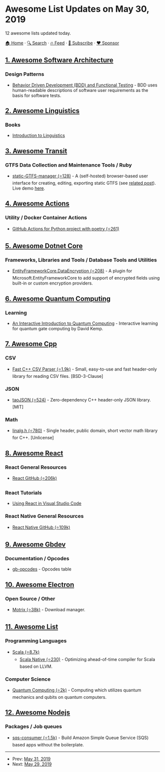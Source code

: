 # Awesome List Updates on May 30, 2019

12 awesome lists updated today.

[🏠 Home](/README.md) · [🔍 Search](https://www.trackawesomelist.com/search/) · [🔥 Feed](https://www.trackawesomelist.com/rss.xml) · [📮 Subscribe](https://trackawesomelist.us17.list-manage.com/subscribe?u=d2f0117aa829c83a63ec63c2f&id=36a103854c) · [❤️  Sponsor](https://github.com/sponsors/theowenyoung)



## [1. Awesome Software Architecture](/content/simskij/awesome-software-architecture/README.md)

### Design Patterns

*   [Behavior Driven Development (BDD) and Functional Testing](https://medium.com/javascript-scene/behavior-driven-development-bdd-and-functional-testing-62084ad7f1f2) - BDD uses human-readable descriptions of software user requirements as the basis for software tests.

## [2. Awesome Linguistics](/content/theimpossibleastronaut/awesome-linguistics/README.md)

### Books

*   [Introduction to Linguistics](https://linguistics.ucla.edu/people/Kracht/courses/ling20-fall07/ling-intro.pdf)

## [3. Awesome Transit](/content/CUTR-at-USF/awesome-transit/README.md)

### GTFS Data Collection and Maintenance Tools / Ruby

*   [static-GTFS-manager (⭐128)](https://github.com/WRI-Cities/static-GTFS-manager) - A (self-hosted) browser-based user interface for creating, editing, exporting static GTFS (see [related post](https://groups.google.com/forum/#!topic/transit-developers/GFz5rTJTB0I)).  Live demo [here](https://static-gtfs-manager.herokuapp.com/).

## [4. Awesome Actions](/content/sdras/awesome-actions/README.md)

### Utility / Docker Container Actions

*   [GitHub Actions for Python project with poetry (⭐261)](https://github.com/abatilo/actions-poetry)

## [5. Awesome Dotnet Core](/content/thangchung/awesome-dotnet-core/README.md)

### Frameworks, Libraries and Tools / Database Tools and Utilities

*   [EntityFrameworkCore.DataEncryption (⭐208)](https://github.com/Eastrall/EntityFrameworkCore.DataEncryption) - A plugin for Microsoft.EntityFrameworkCore to add support of encrypted fields using built-in or custom encryption providers.

## [6. Awesome Quantum Computing](/content/desireevl/awesome-quantum-computing/README.md)

### Learning

*   [An Interactive Introduction to Quantum Computing](https://davidbkemp.github.io/QuantumComputingArticle/) - Interactive learning for quantum gate computing by David Kemp.

## [7. Awesome Cpp](/content/fffaraz/awesome-cpp/README.md)

### CSV

*   [Fast C++ CSV Parser (⭐1.9k)](https://github.com/ben-strasser/fast-cpp-csv-parser) - Small, easy-to-use and fast header-only library for reading CSV files. \[BSD-3-Clause]

### JSON

*   [taoJSON (⭐524)](https://github.com/taocpp/json) - Zero-dependency C++ header-only JSON library. \[MIT]

### Math

*   [linalg.h (⭐780)](https://github.com/sgorsten/linalg) - Single header, public domain, short vector math library for C++. \[Unlicense]

## [8. Awesome React](/content/enaqx/awesome-react/README.md)

### React General Resources

*   [React GitHub (⭐206k)](https://github.com/facebook/react)

### React Tutorials

*   [Using React in Visual Studio Code](https://code.visualstudio.com/docs/nodejs/reactjs-tutorial)

### React Native General Resources

*   [React Native GitHub (⭐109k)](https://github.com/facebook/react-native)

## [9. Awesome Gbdev](/content/gbdev/awesome-gbdev/README.md)

### Documentation / Opcodes

*   [gb-opcodes](https://gbdev.github.io/gb-opcodes/optables/) - Opcodes table

## [10. Awesome Electron](/content/sindresorhus/awesome-electron/README.md)

### Open Source / Other

*   [Motrix (⭐38k)](https://github.com/agalwood/Motrix) - Download manager.

## [11. Awesome List](/content/sindresorhus/awesome/README.md)

### Programming Languages

*   [Scala (⭐8.7k)](https://github.com/lauris/awesome-scala#readme)
    *   [Scala Native (⭐230)](https://github.com/tindzk/awesome-scala-native#readme) - Optimizing ahead-of-time compiler for Scala based on LLVM.

### Computer Science

*   [Quantum Computing (⭐2k)](https://github.com/desireevl/awesome-quantum-computing#readme) - Computing which utilizes quantum mechanics and qubits on quantum computers.

## [12. Awesome Nodejs](/content/sindresorhus/awesome-nodejs/README.md)

### Packages / Job queues

*   [sqs-consumer (⭐1.5k)](https://github.com/bbc/sqs-consumer) - Build Amazon Simple Queue Service (SQS) based apps without the boilerplate.

---

- Prev: [May 31, 2019](/content/2019/05/31/README.md)
- Next: [May 29, 2019](/content/2019/05/29/README.md)